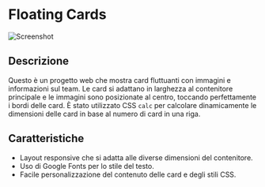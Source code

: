 # Floating Cards

![Screenshot](screenshot.png)

## Descrizione

Questo è un progetto web che mostra card fluttuanti con immagini e informazioni sul team. Le card si adattano in larghezza al contenitore principale e le immagini sono posizionate al centro, toccando perfettamente i bordi delle card. È stato utilizzato CSS `calc` per calcolare dinamicamente le dimensioni delle card in base al numero di card in una riga.

## Caratteristiche

- Layout responsive che si adatta alle diverse dimensioni del contenitore.
- Uso di Google Fonts per lo stile del testo.
- Facile personalizzazione del contenuto delle card e degli stili CSS.